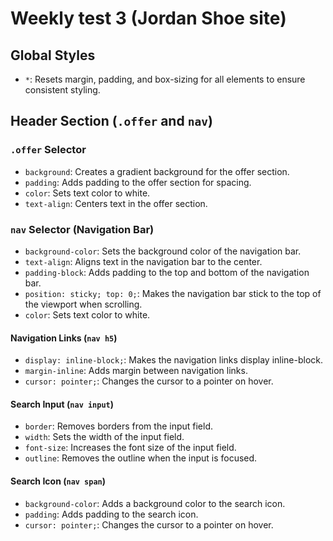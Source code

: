 # Weekly test 3 (Jordan Shoe site)

## Global Styles
- `*`: Resets margin, padding, and box-sizing for all elements to ensure consistent styling.

## Header Section (`.offer` and `nav`)
### `.offer` Selector
- `background`: Creates a gradient background for the offer section.
- `padding`: Adds padding to the offer section for spacing.
- `color`: Sets text color to white.
- `text-align`: Centers text in the offer section.

### `nav` Selector (Navigation Bar)
- `background-color`: Sets the background color of the navigation bar.
- `text-align`: Aligns text in the navigation bar to the center.
- `padding-block`: Adds padding to the top and bottom of the navigation bar.
- `position: sticky; top: 0;`: Makes the navigation bar stick to the top of the viewport when scrolling.
- `color`: Sets text color to white.

#### Navigation Links (`nav h5`)
- `display: inline-block;`: Makes the navigation links display inline-block.
- `margin-inline`: Adds margin between navigation links.
- `cursor: pointer;`: Changes the cursor to a pointer on hover.

#### Search Input (`nav input`)
- `border`: Removes borders from the input field.
- `width`: Sets the width of the input field.
- `font-size`: Increases the font size of the input field.
- `outline`: Removes the outline when the input is focused.

#### Search Icon (`nav span`)
- `background-color`: Adds a background color to the search icon.
- `padding`: Adds padding to the search icon.
- `cursor: pointer;`: Changes the cursor to a pointer on hover.
